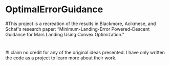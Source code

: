 # OptimalErrorGuidance

#This project is a recreation of the results in Blackmore, Acikmese, and Schaf's  research paper: “Minimum-Landing-Error Powered-Descent Guidance for  Mars Landing Using Convex Optimization."
#
#I claim no credit for any of the original ideas presented. I have only written the code as a project to learn more about their work. 
